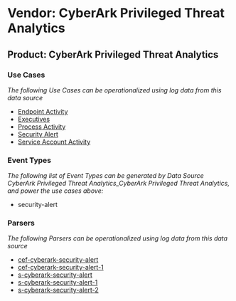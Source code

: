 Vendor: CyberArk Privileged Threat Analytics
============================================
Product: CyberArk Privileged Threat Analytics
---------------------------------------------

### Use Cases

_The following Use Cases can be operationalized using log data from this data source_

* [Endpoint Activity](usecase_endpoint_activity.md)
* [Executives](usecase_executives.md)
* [Process Activity](usecase_process_activity.md)
* [Security Alert](usecase_security_alert.md)
* [Service Account Activity](usecase_service_account_activity.md)


### Event Types

_The following list of Event Types can be generated by Data Source CyberArk Privileged Threat Analytics_CyberArk Privileged Threat Analytics, and power the use cases above:_

- security-alert


### Parsers

_The following Parsers can be operationalized using log data from this data source_

* [cef-cyberark-security-alert](parserContent_cef-cyberark-security-alert.md)
* [cef-cyberark-security-alert-1](parserContent_cef-cyberark-security-alert-1.md)
* [s-cyberark-security-alert](parserContent_s-cyberark-security-alert.md)
* [s-cyberark-security-alert-1](parserContent_s-cyberark-security-alert-1.md)
* [s-cyberark-security-alert-2](parserContent_s-cyberark-security-alert-2.md)
